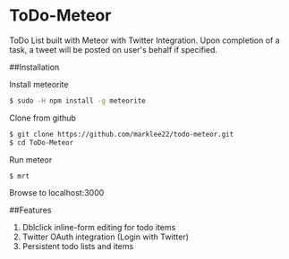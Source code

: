 ToDo-Meteor
===========

ToDo List built with Meteor with Twitter Integration.  Upon completion of a task, a tweet will be posted on user's behalf if specified.

##Installation

Install meteorite

``` sh
$ sudo -H npm install -g meteorite
```

Clone from github

``` sh
$ git clone https://github.com/marklee22/todo-meteor.git
$ cd ToDo-Meteor
```

Run meteor

``` sh
$ mrt
```
    
Browse to localhost:3000

##Features
1. Dblclick inline-form editing for todo items
1. Twitter OAuth integration (Login with Twitter)
1. Persistent todo lists and items

